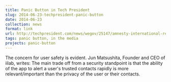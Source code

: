 ```yaml
---
title: Panic Button in Tech President
slug: 2014-06-23-techpresident-panic-button
date: 2014-06-23
collection: news
format: link
url: http://techpresident.com/news/wegov/25147/amnesty-international-releases-panic-button-app-human-rights-activists
tags: panic button, in the media
projects: panic-button
---
```


The concern for user safety is evident. Jun Matsushita, Founder and CEO of iilab, writes: The main trade off from a security standpoint is that the ability of the app to alert a user's trusted contacts rapidly is more relevant/important than the privacy of the user or their contacts.
